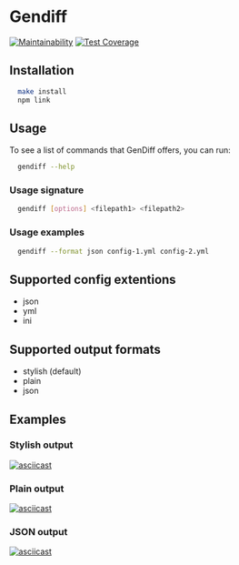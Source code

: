 # Gendiff

[![Maintainability](https://api.codeclimate.com/v1/badges/e4374d236ab3aca28e8a/maintainability)](https://codeclimate.com/github/sunsetninja/backend-project-lvl2/maintainability)
[![Test Coverage](https://api.codeclimate.com/v1/badges/e4374d236ab3aca28e8a/test_coverage)](https://codeclimate.com/github/sunsetninja/backend-project-lvl2/test_coverage)

## Installation

```sh
  make install
  npm link
```

## Usage

To see a list of commands that GenDiff offers, you can run:

```sh
  gendiff --help
```

### Usage signature

```sh
  gendiff [options] <filepath1> <filepath2>
```

### Usage examples

```sh
  gendiff --format json config-1.yml config-2.yml
```

## Supported config extentions

* json
* yml
* ini

## Supported output formats

* stylish (default)
* plain
* json

## Examples

### Stylish output

[![asciicast](https://asciinema.org/a/LnOPuEFZQLHsMSOuB5aJ1xLOe.svg)](https://asciinema.org/a/4vydIU5kuL5WviAIukwCIRf3C)

### Plain output

[![asciicast](https://asciinema.org/a/etSPzOMj2JSi4TQ9XuxGolLOw.svg)](https://asciinema.org/a/etSPzOMj2JSi4TQ9XuxGolLOw)

### JSON output

[![asciicast](https://asciinema.org/a/LnOPuEFZQLHsMSOuB5aJ1xLOe.svg)](https://asciinema.org/a/LnOPuEFZQLHsMSOuB5aJ1xLOe)